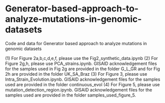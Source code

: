 # Generator-based-approach-to-analyze-mutations-in-genomic-datasets
Code and data for Generator based approach to analyze mutations in genomic datasets

(1) For Figure 2a,b,c,d,e,f, please use the Fig2_synthetic_data.ipynb
(2) For Figure 2g,h, please use PCA_strains.ipynb. GISAID acknowledgement files for the samples used in Fig 2g are provided in the folder G_L_GR and for Fig 2h are provided in the folder UK_SA_Braz
(3) For Figure 3, please use Intra_Strain_Evolution.ipynb. GISAID acknowledgement files for the samples used are provided in the folder continuous_evol
(4) For Figure 5, please use mutation_detection_region.ipynb. GISAID acknowledgement files for the samples used are provided in the folder samples_used_figure_5.

 
